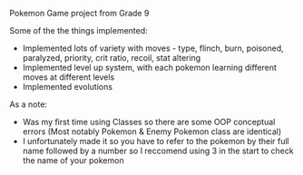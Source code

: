 Pokemon Game project from Grade 9

Some of the the things implemented:
- Implemented lots of variety with moves - type, flinch, burn, poisoned, paralyzed, priority, crit ratio, recoil, stat altering
- Implemented level up system, with each pokemon learning different moves at different levels
- Implemented evolutions

As a note:
- Was my first time using Classes so there are some OOP conceptual errors (Most notably Pokemon & Enemy Pokemon class are identical)
- I unfortunately made it so you have to refer to the pokemon by their full name followed by a number so I reccomend using 3 in the start to check the name of your pokemon

